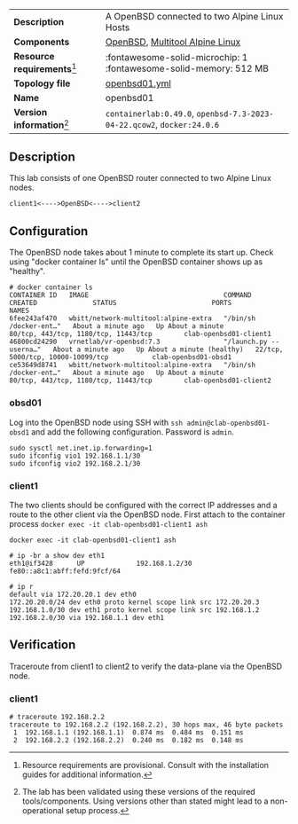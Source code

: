 |                               |                                                                        |
| ----------------------------- | ---------------------------------------------------------------------- |
| **Description**               | A OpenBSD connected to two Alpine Linux Hosts                          |
| **Components**                | [OpenBSD][openbsd], [Multitool Alpine Linux][client]                   |
| **Resource requirements**[^1] | :fontawesome-solid-microchip: 1 <br/>:fontawesome-solid-memory: 512 MB |
| **Topology file**             | [openbsd01.yml][topofile]                                              |
| **Name**                      | openbsd01                                                              |
| **Version information**[^2]   | `containerlab:0.49.0`, `openbsd-7.3-2023-04-22.qcow2`, `docker:24.0.6` |

## Description

This lab consists of one OpenBSD router connected to two Alpine Linux nodes.

```
client1<---->OpenBSD<---->client2
```

## Configuration

The OpenBSD node takes about 1 minute to complete its start up. Check using "docker container ls" until the OpenBSD container shows up as "healthy".

```
# docker container ls
CONTAINER ID   IMAGE                                  COMMAND                  CREATED              STATUS                        PORTS                                       NAMES
6fee243af470   wbitt/network-multitool:alpine-extra   "/bin/sh /docker-ent…"   About a minute ago   Up About a minute             80/tcp, 443/tcp, 1180/tcp, 11443/tcp        clab-openbsd01-client1
46800cd24290   vrnetlab/vr-openbsd:7.3                "/launch.py --userna…"   About a minute ago   Up About a minute (healthy)   22/tcp, 5000/tcp, 10000-10099/tcp           clab-openbsd01-obsd1
ce53649d8741   wbitt/network-multitool:alpine-extra   "/bin/sh /docker-ent…"   About a minute ago   Up About a minute             80/tcp, 443/tcp, 1180/tcp, 11443/tcp        clab-openbsd01-client2
```

### obsd01

Log into the OpenBSD node using SSH with `ssh admin@clab-openbsd01-obsd1` and add the following configuration. Password is `admin`.

```
sudo sysctl net.inet.ip.forwarding=1
sudo ifconfig vio1 192.168.1.1/30
sudo ifconfig vio2 192.168.2.1/30
```

### client1

The two clients should be configured with the correct IP addresses and a route to the other client via the OpenBSD node.
First attach to the container process `docker exec -it clab-openbsd01-client1 ash`

```
docker exec -it clab-openbsd01-client1 ash

# ip -br a show dev eth1
eth1@if3428      UP             192.168.1.2/30 fe80::a8c1:abff:fefd:9fcf/64

# ip r
default via 172.20.20.1 dev eth0
172.20.20.0/24 dev eth0 proto kernel scope link src 172.20.20.3
192.168.1.0/30 dev eth1 proto kernel scope link src 192.168.1.2
192.168.2.0/30 via 192.168.1.1 dev eth1
```

## Verification

Traceroute from client1 to client2 to verify the data-plane via the OpenBSD node.

### client1

```
# traceroute 192.168.2.2
traceroute to 192.168.2.2 (192.168.2.2), 30 hops max, 46 byte packets
 1  192.168.1.1 (192.168.1.1)  0.874 ms  0.484 ms  0.151 ms
 2  192.168.2.2 (192.168.2.2)  0.240 ms  0.182 ms  0.148 ms
```
  
[openbsd]: https://www.openbsd.org/
[client]: https://github.com/wbitt/Network-MultiTool
[topofile]: https://github.com/srl-labs/containerlab/tree/main/lab-examples/openbsd01/openbsd01.yml

[^1]: Resource requirements are provisional. Consult with the installation guides for additional information.
[^2]: The lab has been validated using these versions of the required tools/components. Using versions other than stated might lead to a non-operational setup process.
